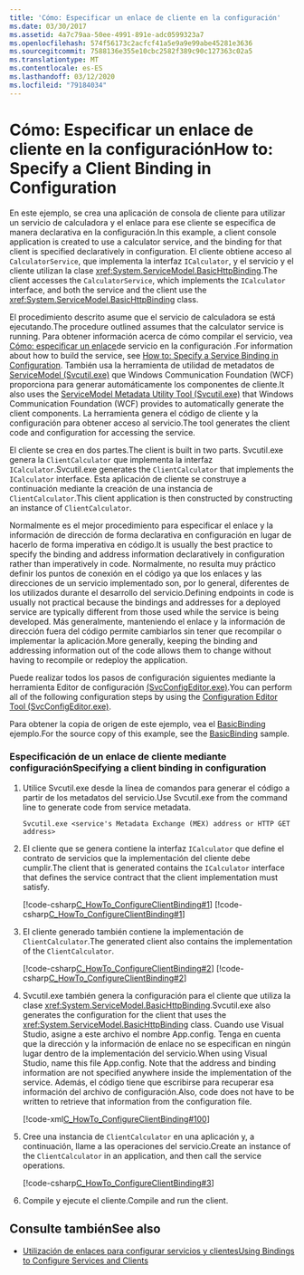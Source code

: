 ```yaml
---
title: 'Cómo: Especificar un enlace de cliente en la configuración'
ms.date: 03/30/2017
ms.assetid: 4a7c79aa-50ee-4991-891e-adc0599323a7
ms.openlocfilehash: 574f56173c2acfcf41a5e9a9e99abe45281e3636
ms.sourcegitcommit: 7588136e355e10cbc2582f389c90c127363c02a5
ms.translationtype: MT
ms.contentlocale: es-ES
ms.lasthandoff: 03/12/2020
ms.locfileid: "79184034"
---
```

# <a name="how-to-specify-a-client-binding-in-configuration"></a><span data-ttu-id="b3230-102">Cómo: Especificar un enlace de cliente en la configuración</span><span class="sxs-lookup"><span data-stu-id="b3230-102">How to: Specify a Client Binding in Configuration</span></span>
<span data-ttu-id="b3230-103">En este ejemplo, se crea una aplicación de consola de cliente para utilizar un servicio de calculadora y el enlace para ese cliente se especifica de manera declarativa en la configuración.</span><span class="sxs-lookup"><span data-stu-id="b3230-103">In this example, a client console application is created to use a calculator service, and the binding for that client is specified declaratively in configuration.</span></span> <span data-ttu-id="b3230-104">El cliente obtiene acceso al `CalculatorService`, que implementa la interfaz `ICalculator`, y el servicio y el cliente utilizan la clase <xref:System.ServiceModel.BasicHttpBinding>.</span><span class="sxs-lookup"><span data-stu-id="b3230-104">The client accesses the `CalculatorService`, which implements the `ICalculator` interface, and both the service and the client use the <xref:System.ServiceModel.BasicHttpBinding> class.</span></span>  
  
 <span data-ttu-id="b3230-105">El procedimiento descrito asume que el servicio de calculadora se está ejecutando.</span><span class="sxs-lookup"><span data-stu-id="b3230-105">The procedure outlined assumes that the calculator service is running.</span></span> <span data-ttu-id="b3230-106">Para obtener información acerca de cómo compilar el servicio, vea [Cómo: especificar un enlace](how-to-specify-a-service-binding-in-configuration.md)de servicio en la configuración .</span><span class="sxs-lookup"><span data-stu-id="b3230-106">For information about how to build the service, see [How to: Specify a Service Binding in Configuration](how-to-specify-a-service-binding-in-configuration.md).</span></span> <span data-ttu-id="b3230-107">También usa la herramienta de utilidad de metadatos de [ServiceModel (Svcutil.exe)](servicemodel-metadata-utility-tool-svcutil-exe.md) que Windows Communication Foundation (WCF) proporciona para generar automáticamente los componentes de cliente.</span><span class="sxs-lookup"><span data-stu-id="b3230-107">It also uses the [ServiceModel Metadata Utility Tool (Svcutil.exe)](servicemodel-metadata-utility-tool-svcutil-exe.md) that Windows Communication Foundation (WCF) provides to automatically generate the client components.</span></span> <span data-ttu-id="b3230-108">La herramienta genera el código de cliente y la configuración para obtener acceso al servicio.</span><span class="sxs-lookup"><span data-stu-id="b3230-108">The tool generates the client code and configuration for accessing the service.</span></span>  
  
 <span data-ttu-id="b3230-109">El cliente se crea en dos partes.</span><span class="sxs-lookup"><span data-stu-id="b3230-109">The client is built in two parts.</span></span> <span data-ttu-id="b3230-110">Svcutil.exe genera la `ClientCalculator` que implementa la interfaz `ICalculator`.</span><span class="sxs-lookup"><span data-stu-id="b3230-110">Svcutil.exe generates the `ClientCalculator` that implements the `ICalculator` interface.</span></span> <span data-ttu-id="b3230-111">Esta aplicación de cliente se construye a continuación mediante la creación de una instancia de `ClientCalculator`.</span><span class="sxs-lookup"><span data-stu-id="b3230-111">This client application is then constructed by constructing an instance of `ClientCalculator`.</span></span>  
  
 <span data-ttu-id="b3230-112">Normalmente es el mejor procedimiento para especificar el enlace y la información de dirección de forma declarativa en configuración en lugar de hacerlo de forma imperativa en código.</span><span class="sxs-lookup"><span data-stu-id="b3230-112">It is usually the best practice to specify the binding and address information declaratively in configuration rather than imperatively in code.</span></span> <span data-ttu-id="b3230-113">Normalmente, no resulta muy práctico definir los puntos de conexión en el código ya que los enlaces y las direcciones de un servicio implementado son, por lo general, diferentes de los utilizados durante el desarrollo del servicio.</span><span class="sxs-lookup"><span data-stu-id="b3230-113">Defining endpoints in code is usually not practical because the bindings and addresses for a deployed service are typically different from those used while the service is being developed.</span></span> <span data-ttu-id="b3230-114">Más generalmente, manteniendo el enlace y la información de dirección fuera del código permite cambiarlos sin tener que recompilar o implementar la aplicación.</span><span class="sxs-lookup"><span data-stu-id="b3230-114">More generally, keeping the binding and addressing information out of the code allows them to change without having to recompile or redeploy the application.</span></span>  
  
 <span data-ttu-id="b3230-115">Puede realizar todos los pasos de configuración siguientes mediante la herramienta Editor de configuración [(SvcConfigEditor.exe)](configuration-editor-tool-svcconfigeditor-exe.md).</span><span class="sxs-lookup"><span data-stu-id="b3230-115">You can perform all of the following configuration steps by using the [Configuration Editor Tool (SvcConfigEditor.exe)](configuration-editor-tool-svcconfigeditor-exe.md).</span></span>  
  
 <span data-ttu-id="b3230-116">Para obtener la copia de origen de este ejemplo, vea el [BasicBinding](./samples/basicbinding.md) ejemplo.</span><span class="sxs-lookup"><span data-stu-id="b3230-116">For the source copy of this example, see the [BasicBinding](./samples/basicbinding.md) sample.</span></span>  
  
### <a name="specifying-a-client-binding-in-configuration"></a><span data-ttu-id="b3230-117">Especificación de un enlace de cliente mediante configuración</span><span class="sxs-lookup"><span data-stu-id="b3230-117">Specifying a client binding in configuration</span></span>  
  
1. <span data-ttu-id="b3230-118">Utilice Svcutil.exe desde la línea de comandos para generar el código a partir de los metadatos del servicio.</span><span class="sxs-lookup"><span data-stu-id="b3230-118">Use Svcutil.exe from the command line to generate code from service metadata.</span></span>  
  
    ```console  
    Svcutil.exe <service's Metadata Exchange (MEX) address or HTTP GET address>
    ```  
  
2. <span data-ttu-id="b3230-119">El cliente que se genera contiene la interfaz `ICalculator` que define el contrato de servicios que la implementación del cliente debe cumplir.</span><span class="sxs-lookup"><span data-stu-id="b3230-119">The client that is generated contains the `ICalculator` interface that defines the service contract that the client implementation must satisfy.</span></span>  
  
     [!code-csharp[C_HowTo_ConfigureClientBinding#1](../../../samples/snippets/csharp/VS_Snippets_CFX/c_howto_configureclientbinding/cs/generatedclient.cs#1)]
     [!code-csharp[C_HowTo_ConfigureClientBinding#1](../../../samples/snippets/csharp/VS_Snippets_CFX/c_howto_configureclientbinding/cs/source.cs#1)]  
  
3. <span data-ttu-id="b3230-120">El cliente generado también contiene la implementación de `ClientCalculator`.</span><span class="sxs-lookup"><span data-stu-id="b3230-120">The generated client also contains the implementation of the `ClientCalculator`.</span></span>  
  
     [!code-csharp[C_HowTo_ConfigureClientBinding#2](../../../samples/snippets/csharp/VS_Snippets_CFX/c_howto_configureclientbinding/cs/generatedclient.cs#2)]
     [!code-csharp[C_HowTo_ConfigureClientBinding#2](../../../samples/snippets/csharp/VS_Snippets_CFX/c_howto_configureclientbinding/cs/source.cs#2)]  
  
4. <span data-ttu-id="b3230-121">Svcutil.exe también genera la configuración para el cliente que utiliza la clase <xref:System.ServiceModel.BasicHttpBinding>.</span><span class="sxs-lookup"><span data-stu-id="b3230-121">Svcutil.exe also generates the configuration for the client that uses the <xref:System.ServiceModel.BasicHttpBinding> class.</span></span> <span data-ttu-id="b3230-122">Cuando use Visual Studio, asigne a este archivo el nombre App.config. Tenga en cuenta que la dirección y la información de enlace no se especifican en ningún lugar dentro de la implementación del servicio.</span><span class="sxs-lookup"><span data-stu-id="b3230-122">When using Visual Studio, name this file App.config. Note that the address and binding information are not specified anywhere inside the implementation of the service.</span></span> <span data-ttu-id="b3230-123">Además, el código tiene que escribirse para recuperar esa información del archivo de configuración.</span><span class="sxs-lookup"><span data-stu-id="b3230-123">Also, code does not have to be written to retrieve that information from the configuration file.</span></span>  
  
     [!code-xml[C_HowTo_ConfigureClientBinding#100](../../../samples/snippets/csharp/VS_Snippets_CFX/c_howto_configureclientbinding/common/client.exe.config#100)]

5. <span data-ttu-id="b3230-124">Cree una instancia de `ClientCalculator` en una aplicación y, a continuación, llame a las operaciones del servicio.</span><span class="sxs-lookup"><span data-stu-id="b3230-124">Create an instance of the `ClientCalculator` in an application, and then call the service operations.</span></span>  
  
     [!code-csharp[C_HowTo_ConfigureClientBinding#3](../../../samples/snippets/csharp/VS_Snippets_CFX/c_howto_configureclientbinding/cs/client.cs#3)]  
  
6. <span data-ttu-id="b3230-125">Compile y ejecute el cliente.</span><span class="sxs-lookup"><span data-stu-id="b3230-125">Compile and run the client.</span></span>  
  
## <a name="see-also"></a><span data-ttu-id="b3230-126">Consulte también</span><span class="sxs-lookup"><span data-stu-id="b3230-126">See also</span></span>

- [<span data-ttu-id="b3230-127">Utilización de enlaces para configurar servicios y clientes</span><span class="sxs-lookup"><span data-stu-id="b3230-127">Using Bindings to Configure Services and Clients</span></span>](using-bindings-to-configure-services-and-clients.md)
